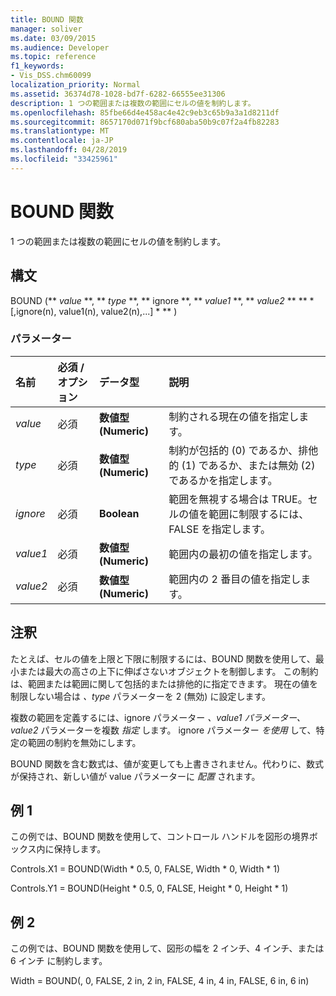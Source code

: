 ```yaml
---
title: BOUND 関数
manager: soliver
ms.date: 03/09/2015
ms.audience: Developer
ms.topic: reference
f1_keywords:
- Vis_DSS.chm60099
localization_priority: Normal
ms.assetid: 36374d78-1028-bd7f-6282-66555ee31306
description: 1 つの範囲または複数の範囲にセルの値を制約します。
ms.openlocfilehash: 85fbe66d4e458ac4e42c9eb3c65b9a3a1d8211df
ms.sourcegitcommit: 8657170d071f9bcf680aba50b9c07f2a4fb82283
ms.translationtype: MT
ms.contentlocale: ja-JP
ms.lasthandoff: 04/28/2019
ms.locfileid: "33425961"
---
```

# <a name="bound-function"></a>BOUND 関数

1 つの範囲または複数の範囲にセルの値を制約します。
  
## <a name="syntax"></a>構文

BOUND (** *value* **, ** *type* **, ** ignore **, ** *value1* **, ** *value2* ** ** * [,ignore(n), value1(n), value2(n),...] * ** )  
  
### <a name="parameters"></a>パラメーター

|**名前**|**必須 / オプション**|**データ型**|**説明**|
|:-----|:-----|:-----|:-----|
| _value_ <br/> |必須  <br/> |**数値型 (Numeric)** <br/> |制約される現在の値を指定します。  <br/> |
| _type_ <br/> |必須  <br/> |**数値型 (Numeric)** <br/> |制約が包括的 (0) であるか、排他的 (1) であるか、または無効 (2) であるかを指定します。  <br/> |
| _ignore_ <br/> |必須  <br/> |**Boolean** <br/> | 範囲を無視する場合は TRUE。セルの値を範囲に制限するには、FALSE を指定します。  <br/> |
| _value1_ <br/> |必須  <br/> |**数値型 (Numeric)** <br/> |範囲内の最初の値を指定します。  <br/> |
| _value2_ <br/> |必須  <br/> |**数値型 (Numeric)** <br/> |範囲内の 2 番目の値を指定します。  <br/> |
   
## <a name="remarks"></a>注釈

たとえば、セルの値を上限と下限に制限するには、BOUND 関数を使用して、最小または最大の高さの上下に伸ばさないオブジェクトを制御します。 この制約は、範囲または範囲に関して包括的または排他的に指定できます。 現在の値を制限しない場合は  _、type_ パラメーターを 2 (無効) に設定します。 
  
複数の範囲を定義するには、ignore パラメーター _、value1 パラメーター、value2_ パラメーターを複数 _指定_ します。  ignore パラメーター  _を使用_ して、特定の範囲の制約を無効にします。 
  
BOUND 関数を含む数式は、値が変更しても上書きされません。代わりに、数式が保持され、新しい値が value パラメーターに  _配置_ されます。 
  
## <a name="example-1"></a>例 1

この例では、BOUND 関数を使用して、コントロール ハンドルを図形の境界ボックス内に保持します。 
  
Controls.X1 = BOUND(Width \* 0.5, 0, FALSE, Width \* 0, Width \* 1)
  
Controls.Y1 = BOUND(Height \* 0.5, 0, FALSE, Height \* 0, Height \* 1)
  
## <a name="example-2"></a>例 2

この例では、BOUND 関数を使用して、図形の幅を 2 インチ、4 インチ、または 6 インチ に制約します。 
  
Width = BOUND(, 0, FALSE, 2 in, 2 in, FALSE, 4 in, 4 in, FALSE, 6 in, 6 in)
  

